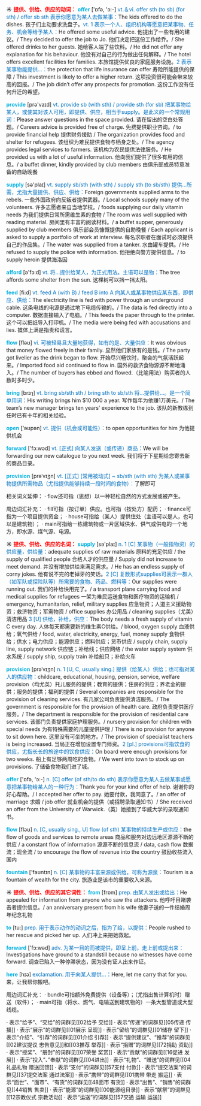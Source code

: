 ☀ <font color="red">**提供、供给、供应的动词：**</font>
<font color="sky blue">**offer**</font> ['ɒfə, 'ɔ:-] 
<font color="#0070c0">vt.＆vi. offer sth (to sb) (for sth) / offer sb sth 表示你愿意为某人去做某事：</font>The kids offered to do the dishes. 孩子们主动要求洗盘子。<font color="#0070c0">vt. 1 表示一个人、组织机构等愿意把某事物、任务、机会等给予某人：</font>He offered some useful advice. 他提出了一些有用的建议。/ They decided to offer the job to Jo. 他们决定把这份工作给乔。/ She offered drinks to her guests. 她给客人端了些饮料。/ He did not offer any explanation for his behaviour. 他没有对自己的行为做出任何解释。/ The hotel offers excellent facilities for families. 本旅馆提供优良的家庭服务设施。<font color="#0070c0">2 表示某事物能提供…：</font>the protection that life insurance can offer 寿险所能提供的保障 / This investment is likely to offer a higher return. 这项投资很可能会带来较高的回报。/ The job didn’t offer any prospects for promotion. 这份工作没有任何升迁的希望。

<font color="sky blue">**provide**</font> [prə'vaɪd] 
<font color="#0070c0">vt. provide sb (with sth) / provide sth (for sb) 把某事物给某人，或使其对该人可用，即提供、供应，相当于supply。是此义的一个常规用词：</font>Please answer questions in the space provided. 请在留出的空白处答题。/ Careers advice is provided free of charge. 免费提供职业咨询。/ to provide financial help 提供财务援助 / The organization provides food and shelter for refugees. 该组织为难民提供食物与栖身之处。/ The agency provides legal services to farmers. 该机构为农民提供法律服务。/ He provided us with a lot of useful information. 他向我们提供了很多有用的信息。/ a buffet dinner, kindly provided by club members 由俱乐部成员特意准备的自助晚餐
           
<font color="sky blue">**supply**</font> [sə'plaɪ] 
<font color="#0070c0">vt. supply sb/sth (with sth) / supply sth (to sb/sth) 提供…所需，尤指大量提供、供应、供给：</font>Foreign governments supplied arms to the rebels. 一些外国政府向反叛者提供武器。/ Local schools supply many of the volunteers. 许多志愿者来自当地学校。/ foods supplying our daily vitamin needs 为我们提供日常所需维生素的食物 / The room was well supplied with reading material. 房间里有丰富的阅读材料。/ a buffet supper, generously supplied by club members 俱乐部会员慷慨提供的自助晚餐 / Each applicant is asked to supply a portfolio of work at interview. 每名求职者在面试时必须提供自己的作品集。/ The water was supplied from a tanker. 水由罐车提供。/ He refused to supply the police with information. 他拒绝向警方提供信息。/ to supply heroin 提供海洛因

<font color="sky blue">**afford**</font> [ə'fɔ:d] 
<font color="#0070c0">vt. 将…提供给某人，为正式用法。主语可以是物：</font>The tree affords some shelter from the sun. 这棵树可以挡一挡太阳。 

<font color="sky blue">**feed**</font> [fi:d] 
<font color="#0070c0">vt. feed A (with B) / feed B into A 向某人或某事物供应某东西，即供应、供给：</font>The electricity line is fed with power through an underground cable. 这条电线的电源是通过地下电缆传输的。/ The data is fed directly into a computer. 数据直接输入了电脑。/ This feeds the paper through to the printer. 这个可以把纸导入打印机。/ The media were being fed with accusations and lies. 媒体上满是指责和谎言。

<font color="sky blue">**flow**</font> [fləʊ] 
<font color="#0070c0">vi. 可被轻易且大量地获得，如有的是、大量供应：</font>It was obvious that money flowed freely in their family. 显然他们家族有的是钱。/ The party got livelier as the drink began to flow. 开始尽兴畅饮时，聚会的气氛活跃起来。/ Imported food aid continued to flow in. 国外的救济食物源源不断地涌入。/ The number of buyers has ebbed and flowed.（比喻用法）购买者的人数时多时少。

<font color="sky blue">**bring**</font> [brɪŋ] 
<font color="#0070c0">vt. bring sb/sth sth / bring sth to sb/sth 将…提供给…。是一个简单用词：</font>His writing brings him $10 000 a year. 写作每年为他赚1万美元。/ The team’s new manager brings ten years’ experience to the job. 该队的新教练到任时已有十年的相关经验。

<font color="sky blue">**open**</font> ['əʊpən] 
<font color="#0070c0">vt. 提供（机会或可能性）：</font>to open opportunities for him 为他提供机会

<font color="sky blue">**forward**</font> ['fɔ:wəd] 
<font color="#0070c0">vt. [正式] 向某人发送（或传递）商品：</font>We will be forwarding our new catalogue to you next week. 我们将于下星期给您寄去新的商品目录。

<font color="sky blue">**provision**</font> [prəˈvɪʒn]
<font color="#0070c0">vt. [正式] [常用被动式] ~ sb/sth (with sth) 为某人或某事物提供所需物品（尤指提供能够持续一段时间的食物）：</font>了解即可

相关词义延伸：
· flow还可指（思想）以一种轻松自然的方式发展或被产生。

周边词汇补充：
· fill可指（按订单）供应。也可指（按处方）配药；
· finance可指为一个项目提供资金；
· house可指给（某人）提供住处（主语可以是人，也可以是建筑物）；
· main可指给一栋建筑物或一片区域供水、供气或供电的一个地方，即水源、煤气源、电源。

☀ <font color="red">**提供、供给、供应的名词：**</font>
<font color="sky blue">**supply**</font> [sə'plaɪ] 
<font color="#0070c0">n. 1 [C] 某事物（一般指物资）的供应量，供给量：</font>adequate supplies of raw materials 原料的充足供应 / the supply of qualified people 合格人才的供应量 / Supply did not increase to meet demand. 并没有增加供给来满足需求。/ He has an endless supply of corny jokes. 他有说不完的老掉牙的笑话。<font color="#0070c0">2 [C] 复数形式supplies可表示一群人（如军队或探险队等）所需要的食物、药品、燃料等：</font>Our supplies were running out. 我们的补给快用完了。/ a transport plane carrying food and medical supplies for refugees 一架为难民运送食物和医疗物资的运输机 / emergency, humanitarian, relief, military supplies 应急物资；人道主义援助物资；救济物资；军需物资 / office supplies 办公用品 / cleaning supplies（尤美）清洁用品 <font color="#0070c0">3 [U] 供给，补给，供应：</font>The body needs a fresh supply of vitamin C every day. 人体每天都需要新的维生素C供给。/ blood, oxygen supply 血液供给；氧气供给 / food, water, electricity, energy, fuel, money supply 食物供给；供水；电力供应；能源供应；燃料供应；货币供应 / supply chain, supply line, supply network 供应链；补给线；供应网络 / the water supply system 供水系统 / supply ship, supply train 补给船只；补给火车
           
<font color="sky blue">**provision**</font> [prəˈvɪʒn]
<font color="#0070c0">n. 1 [U, C, usually sing.] 提供（给某人）供给；也可指对某人的供应物：</font>childcare, educational, housing, pension, service, welfare provision（均尤英）托儿服务的提供；教育的提供；住房的供应；养老金的提供；服务的提供；福利的提供 / Several companies are responsible for the provision of cleaning services. 有几家公司负责提供清洁服务。/ The government is responsible for the provision of health care. 政府负责提供医疗服务。/ The department is responsible for the provision of residential care services. 该部门负责提供家庭护理服务。/ nursery provision for children with special needs 为有特殊需要的儿童提供护理 / There is no provision for anyone to sit down here. 这里没有可坐的地方。/ The provision of specialist teachers is being increased. 当局正在增加设置专门师资。<font color="#0070c0">2 [pl.] provisions可指饮食的供应，尤指长长的旅途中的饮食供应：</font>On board were enough provisions for two weeks. 船上有足够两周吃的食物。/ We went into town to stock up on provisions. 了储备食物我们进了城。

<font color="sky blue">**offer**</font> ['ɒfə, 'ɔ:-] 
<font color="#0070c0">n. [C] offer (of sth/to do sth) 表示你愿意为某人去做某事或愿意把某事物给某人的一种行为：</font>Thank you for your kind offer of help. 谢谢你的好心帮助。/ I accepted her offer to pay. 她要付款，我同意了。/ an offer of marriage 求婚 / job offer 就业机会的提供（或招聘录取通知书）/ She received an offer from the University of Warwick.（英）她接到了华威大学的录取通知书。

<font color="sky blue">**flow**</font> [fləʊ] 
<font color="#0070c0">n. [C, usually sing., U] flow (of sth) 某事物的持续生产或供应：</font>the flow of goods and services to remote areas 商品和服务对边远地区源源不断的供应 / a constant flow of information 源源不断的信息流 / data, cash flow 数据流；现金流 / to encourage the flow of revenue into the country 鼓励收益流入国内

<font color="sky blue">**fountain**</font> ['faʊntɪn] 
<font color="#0070c0">n. [C] 某事物的丰富来源或供给，可称为源泉：</font>Tourism is a fountain of wealth for the city. 旅游业是该市的重要收入来源。

☀ <font color="red">**提供、供给、供应的其它词性：**</font>
<font color="sky blue">**from**</font> [frɒm] 
<font color="#0070c0">prep. 由某人发出或给出：</font>He appealed for information from anyone who saw the attackers. 他呼吁目睹袭击者提供信息。/ an anniversary present from his wife 他妻子送的一件结婚周年纪念礼物

<font color="sky blue">**to**</font> [tu:] 
<font color="#0070c0">prep. 用于表示动作的动词之后，指为了给，以提供：</font>People rushed to her rescue and picked her up. 人们冲上来把她救起。

<font color="sky blue">**forward**</font> ['fɔ:wəd] 
<font color="#0070c0">adv. 为某一目的而被提供，即呈上前，走上前或提出来：</font>Investigations have ground to a standstill because no witnesses have come forward. 调查已陷入一种停滞状态，因为没有证人出来作证。

<font color="sky blue">**here**</font> [hɪə] 
<font color="#0070c0">exclamation. 用于向某人提供…：</font>Here, let me carry that for you. 来，让我帮你搬吧。

周边词汇补充：
· bundle可指额外免费提供（设备等）；（尤指出售计算机时）赠送（软件）；
· main可指（将水、燃气、电输送到建筑物的）一条大型管道或大型线缆。

· 表示“给予”、“交给”的词群见[[02给予 交给]]
· 表示“传递”的词群见[[05传递 传播]]
· 表示“展示”的词群见[[01展示 呈现]]
· 表示“留给”的词群见[[01储存 留下]]
· 表示“介绍”、“引荐”的词群见[[01介绍 引荐]]
· 表示“提供建议”、“推荐”的词群见[[02建议提议 忠告意见]]和[[03推荐 举荐]]
· 表示“捐赠”的词群见[[72捐助 资助]]
· 表示“授奖”、“册封”的词群见[[07荣誉 奖赏]]
· 表示“贡献”的词群见[[16促进 发展]]
· 表示“投入”、”奉献”的词群见[[04进出]]
· 表示“礼物”、“赠送”的词群见[[04礼品礼物 赠送回馈]]
· 表示“支付”的词群见[[57支付 付款]]
· 表示“提交法案”的词群见[[37提交法案 通过法案]]
· 表示“携带”的词群见[[01携带 带走 搬运]]
· 表示“面世”、“面市”、“有货”的词群见[[48面市 有货]]
· 表示“出售”、“销售”的词群见[[44销售 售卖]]
· 表示“能源”的词群见[[00能源组目录]]
· 表示“献祭”的词群见[[12宗教仪式 宗教活动]]
· 表示“运送”的词群见[[57交通 运输 运送]]

